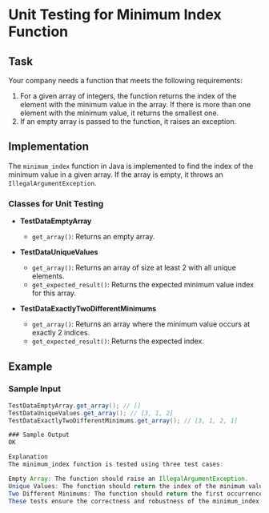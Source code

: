 # Unit Testing for Minimum Index Function

## Task

Your company needs a function that meets the following requirements:

1. For a given array of integers, the function returns the index of the element with the minimum value in the array. If there is more than one element with the minimum value, it returns the smallest one.
2. If an empty array is passed to the function, it raises an exception.

## Implementation

The `minimum_index` function in Java is implemented to find the index of the minimum value in a given array. If the array is empty, it throws an `IllegalArgumentException`.

### Classes for Unit Testing

- **TestDataEmptyArray**
  - `get_array()`: Returns an empty array.

- **TestDataUniqueValues**
  - `get_array()`: Returns an array of size at least 2 with all unique elements.
  - `get_expected_result()`: Returns the expected minimum value index for this array.

- **TestDataExactlyTwoDifferentMinimums**
  - `get_array()`: Returns an array where the minimum value occurs at exactly 2 indices.
  - `get_expected_result()`: Returns the expected index.

## Example

### Sample Input
```java
TestDataEmptyArray.get_array(); // []
TestDataUniqueValues.get_array(); // [3, 1, 2]
TestDataExactlyTwoDifferentMinimums.get_array(); // [3, 1, 2, 1]

### Sample Output
OK

Explanation
The minimum_index function is tested using three test cases:

Empty Array: The function should raise an IllegalArgumentException.
Unique Values: The function should return the index of the minimum value in an array of unique values.
Two Different Minimums: The function should return the first occurrence of the minimum value when it appears more than once.
These tests ensure the correctness and robustness of the minimum_index function.
